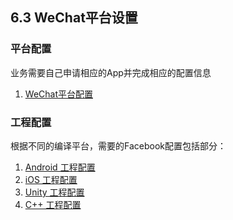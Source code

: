 ## 6.3 WeChat平台设置


### 平台配置

业务需要自己申请相应的App并完成相应的配置信息

1. [WeChat平台配置](developers.md)

### 工程配置
根据不同的编译平台，需要的Facebook配置包括部分：

1. [Android 工程配置](android.md)
2. [iOS 工程配置](ios.md)
3. [Unity 工程配置](unity.md)
4. [C++ 工程配置](cpp.md) 